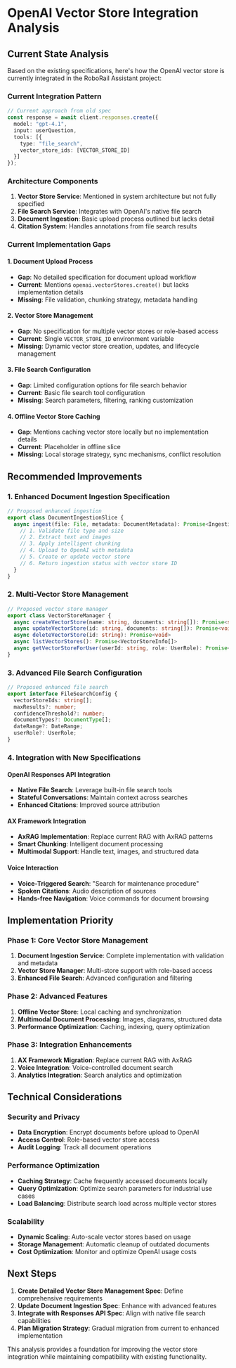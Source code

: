 # OpenAI Vector Store Integration Analysis

## Current State Analysis

Based on the existing specifications, here's how the OpenAI vector store is currently integrated in the RoboRail Assistant project:

### Current Integration Pattern

```typescript
// Current approach from old spec
const response = await client.responses.create({
  model: "gpt-4.1", 
  input: userQuestion,
  tools: [{
    type: "file_search",
    vector_store_ids: [VECTOR_STORE_ID]
  }]
});
```

### Architecture Components

1. **Vector Store Service**: Mentioned in system architecture but not fully specified
2. **File Search Service**: Integrates with OpenAI's native file search
3. **Document Ingestion**: Basic upload process outlined but lacks detail
4. **Citation System**: Handles annotations from file search results

### Current Implementation Gaps

#### 1. **Document Upload Process**
- **Gap**: No detailed specification for document upload workflow
- **Current**: Mentions `openai.vectorStores.create()` but lacks implementation details
- **Missing**: File validation, chunking strategy, metadata handling

#### 2. **Vector Store Management**
- **Gap**: No specification for multiple vector stores or role-based access
- **Current**: Single `VECTOR_STORE_ID` environment variable
- **Missing**: Dynamic vector store creation, updates, and lifecycle management

#### 3. **File Search Configuration**
- **Gap**: Limited configuration options for file search behavior
- **Current**: Basic file search tool configuration
- **Missing**: Search parameters, filtering, ranking customization

#### 4. **Offline Vector Store Caching**
- **Gap**: Mentions caching vector store locally but no implementation details
- **Current**: Placeholder in offline slice
- **Missing**: Local storage strategy, sync mechanisms, conflict resolution

## Recommended Improvements

### 1. **Enhanced Document Ingestion Specification**

```typescript
// Proposed enhanced ingestion
export class DocumentIngestionSlice {
  async ingest(file: File, metadata: DocumentMetadata): Promise<IngestionResult> {
    // 1. Validate file type and size
    // 2. Extract text and images
    // 3. Apply intelligent chunking
    // 4. Upload to OpenAI with metadata
    // 5. Create or update vector store
    // 6. Return ingestion status with vector store ID
  }
}
```

### 2. **Multi-Vector Store Management**

```typescript
// Proposed vector store manager
export class VectorStoreManager {
  async createVectorStore(name: string, documents: string[]): Promise<string>
  async updateVectorStore(id: string, documents: string[]): Promise<void>
  async deleteVectorStore(id: string): Promise<void>
  async listVectorStores(): Promise<VectorStoreInfo[]>
  async getVectorStoreForUser(userId: string, role: UserRole): Promise<string>
}
```

### 3. **Advanced File Search Configuration**

```typescript
// Proposed enhanced file search
export interface FileSearchConfig {
  vectorStoreIds: string[];
  maxResults?: number;
  confidenceThreshold?: number;
  documentTypes?: DocumentType[];
  dateRange?: DateRange;
  userRole?: UserRole;
}
```

### 4. **Integration with New Specifications**

#### OpenAI Responses API Integration
- **Native File Search**: Leverage built-in file search tools
- **Stateful Conversations**: Maintain context across searches
- **Enhanced Citations**: Improved source attribution

#### AX Framework Integration
- **AxRAG Implementation**: Replace current RAG with AxRAG patterns
- **Smart Chunking**: Intelligent document processing
- **Multimodal Support**: Handle text, images, and structured data

#### Voice Interaction
- **Voice-Triggered Search**: "Search for maintenance procedure"
- **Spoken Citations**: Audio description of sources
- **Hands-free Navigation**: Voice commands for document browsing

## Implementation Priority

### Phase 1: Core Vector Store Management
1. **Document Ingestion Service**: Complete implementation with validation and metadata
2. **Vector Store Manager**: Multi-store support with role-based access
3. **Enhanced File Search**: Advanced configuration and filtering

### Phase 2: Advanced Features
1. **Offline Vector Store**: Local caching and synchronization
2. **Multimodal Document Processing**: Images, diagrams, structured data
3. **Performance Optimization**: Caching, indexing, query optimization

### Phase 3: Integration Enhancements
1. **AX Framework Migration**: Replace current RAG with AxRAG
2. **Voice Integration**: Voice-controlled document search
3. **Analytics Integration**: Search analytics and optimization

## Technical Considerations

### Security and Privacy
- **Data Encryption**: Encrypt documents before upload to OpenAI
- **Access Control**: Role-based vector store access
- **Audit Logging**: Track all document operations

### Performance Optimization
- **Caching Strategy**: Cache frequently accessed documents locally
- **Query Optimization**: Optimize search parameters for industrial use cases
- **Load Balancing**: Distribute search load across multiple vector stores

### Scalability
- **Dynamic Scaling**: Auto-scale vector stores based on usage
- **Storage Management**: Automatic cleanup of outdated documents
- **Cost Optimization**: Monitor and optimize OpenAI usage costs

## Next Steps

1. **Create Detailed Vector Store Management Spec**: Define comprehensive requirements
2. **Update Document Ingestion Spec**: Enhance with advanced features
3. **Integrate with Responses API Spec**: Align with native file search capabilities
4. **Plan Migration Strategy**: Gradual migration from current to enhanced implementation

This analysis provides a foundation for improving the vector store integration while maintaining compatibility with existing functionality.